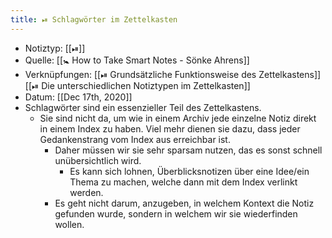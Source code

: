 ```yaml
---
title: ⏯ Schlagwörter im Zettelkasten
---
```


- Notiztyp: [[⏯]]
- Quelle: [[🚼 How to Take Smart Notes - Sönke Ahrens]]
- Verknüpfungen: [[⏯ Grundsätzliche Funktionsweise des Zettelkastens]] [[⏯ Die unterschiedlichen Notiztypen im Zettelkasten]]
- Datum: [[Dec 17th, 2020]]
- Schlagwörter sind ein essenzieller Teil des Zettelkastens.
	- Sie sind nicht da, um wie in einem Archiv jede einzelne Notiz direkt in einem Index zu haben. Viel mehr dienen sie dazu, dass jeder Gedankenstrang vom Index aus erreichbar ist.
		- Daher müssen wir sie sehr sparsam nutzen, das es sonst schnell unübersichtlich wird.
			- Es kann sich lohnen, Überblicksnotizen über eine Idee/ein Thema zu machen, welche dann mit dem Index verlinkt werden.
		- Es geht nicht darum, anzugeben, in welchem Kontext die Notiz gefunden wurde, sondern in welchem wir sie wiederfinden wollen.